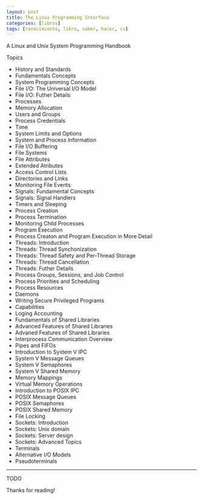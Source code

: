 ```yaml
---
layout: post
title: The Linux Programming Interface
categories: [libros]
tags: [conocimiento, libro, saber, hacer, cs]
---
```


<!--Resumen-->

A Linux and Unix System Programming Handbook

Topics 

- History and Standards
- Fundamentals Concepts
- System Programming Concepts
- File I/O: The Universal I/O Model
- File I/O: Futher Details
- Processes
- Memory Allocation
- Users and Groups
- Process Credentials
- Time
- System Limits and Options
- System and Process Information
- File I/O Buffering
- File Systems
- File Attributes
- Extended Atributes
- Access Control Lists
- Directories and Links
- Monitoring File Events
- Signals: Fundamental Concepts
- Signals: Signal Handlers
- Timers and Sleeping
- Process Creation
- Process Termination
- Monitoring Child Processes
- Program Execution
- Process Creaton and Program Execution in More Detail
- Threads: Introduction
- Threads: Thread Synchonization
- Threads: Thread Safety and Per-Thread Storage
- Threads: Thread Cancellation
- Threads: Futher Details
- Process Groups, Sessions, and Job Control
- Process Priorities and Scheduling
- Process Resources
- Daemons
- Writing Secure Privileged Programs
- Capabilities
- Loging Accounting
- Fundamentals of Shared Libraries
- Advanced Features of Shared Libraries
- Advaned Features of Shared Libraries
- Interprocess Communication Overview
- Pipes and FIFOs
- Introduction to System V IPC
- System V Message Queues
- System V Semaphores
- System V Shared Memory
- Memory Mappings
- Virtual Memory Operations
- Introduction to POSIX IPC
- POSIX Message Queues
- POSIX Semaphores
- POSIX Shared Memory
- File Locking
- Sockets: Introduction
- Sockets: Unix domain
- Sockets: Server design
- Sockets: Advanced Topics
- Terminals
- Alternative I/O Models
- Pseudoterminals

---

<!--more-->
TODO
  
Thanks for reading!